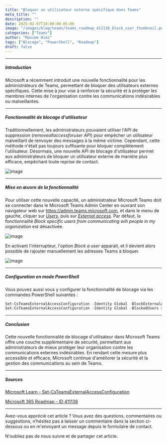 ```yaml
---
title: "Bloquer un utilisateur externe spécifique dans Teams"
meta_title: ""
description: ""
date: 2025-02-07T10:00:00-05:00
image: "/images/blog/teams/teams_roadmap_411138_block_user_thumbnail.png"
categories: ["Teams"]
author: "Maxime Hiez"
tags: ["Blocage", "PowerShell", "Roadmap"]
draft: false
---
```

---

##### Introduction
Microsoft a récemment introduit une nouvelle fonctionnalité pour les administrateurs de Teams, permettant de bloquer des utilisateurs externes spécifiques. Cette mise à jour vise à renforcer la sécurité et à protéger les membres internes de l'organisation contre les communications indésirables ou malveillantes.

---

##### Fonctionnalité de blocage d'utilisateur
Traditionnellement, les administrateurs pouvaient utiliser l'API de suppression (*removeallaccessforuser API*) pour empêcher un utilisateur malveillant de renvoyer des messages à la même victime. Cependant, cette méthode n'était pas toujours suffisante pour bloquer complètement l'utilisateur. Désormais, une nouvelle API de blocage d'utilisateur permet aux administrateurs de bloquer un utilisateur externe de manière plus efficace, empêchant toute reprise de contact.

![image](/images/blog/teams/teams_roadmap_411138_block_user_001.png)

---

##### Mise en œuvre de la fonctionnalité
Pour utiliser cette nouvelle capacité, un administrateur Microsoft Teams doit se connecter dans le Microsoft Teams Admin Center en ouvrant son navigateur web sur https://admin.teams.microsoft.com, et dans le menu de gauche, cliquer sur *<u>Users</u>*, puis sur *<u>External access</u>*. Par défaut, la fonctionnalité *Block specific users from communicating wih people in my organization* est désactivée.

![image](/images/blog/teams/teams_roadmap_411138_block_user_002.png)

En activant l'interrupteur, l'option *Block a user* apparait, et il devient alors possible de rajouter manuellement les adresses Teams à bloquer.

![image](/images/blog/teams/teams_roadmap_411138_block_user_003.png)

---

##### Configuration en mode PowerShell
Vous pouvez aussi vous y configurer la fonctionnalité de blocage via les commandes PowerShell suivantes :
```powershell
Set-CsTeamsExternalAccessConfiguration -Identity Global -BlockExternalAccessUserAccess $true
Set-CsTeamsExternalAccessConfiguration -Identity Global -BlockedUsers @("user1@domain.com", "user2@domain.com")
```

---

##### Conclusion
Cette nouvelle fonctionnalité de blocage d'utilisateur dans Microsoft Teams offre une couche supplémentaire de sécurité, permettant aux administrateurs de mieux protéger leur organisation contre les communications externes indésirables. En rendant cette mesure plus accessible et efficace, Microsoft continue d'améliorer la sécurité et la gestion des communications au sein de Teams.

---

##### Sources
[Microsoft Learn - Set-CsTeamsExternalAccessConfiguration](https://learn.microsoft.com/fr-ca/powershell/module/teams/set-csteamsexternalaccessconfiguration?view=teams-ps)

[Microsoft 365 Roadmap - ID 411138](https://www.microsoft.com/fr-ca/microsoft-365/roadmap?filters=Microsoft%20Teams&searchterms=411138)

---


Avez-vous apprécié cet article ? Vous avez des questions, commentaires ou suggestions, n’hésitez pas à laisser un commentaire dans la section ci-dessous ou en m'envoyant un message depuis le formulaire de contact.

N'oubliez pas de nous suivre et de partager cet article.